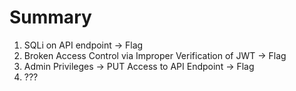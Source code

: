# Summary
1. SQLi on API endpoint -> Flag
2. Broken Access Control via Improper Verification of JWT -> Flag
3. Admin Privileges -> PUT Access to API Endpoint -> Flag
4. ???
